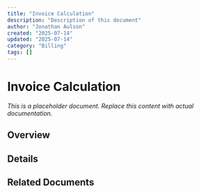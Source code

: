 ```yaml
---
title: "Invoice Calculation"
description: "Description of this document"
author: "Jonathan Aulson"
created: "2025-07-14"
updated: "2025-07-14"
category: "Billing"
tags: []
---
```


# Invoice Calculation

*This is a placeholder document. Replace this content with actual documentation.*

## Overview

## Details

## Related Documents

